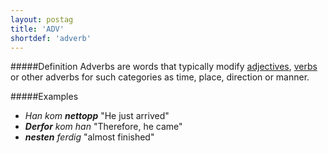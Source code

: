 ```yaml
---
layout: postag
title: 'ADV'
shortdef: 'adverb'
---
```

#####Definition
Adverbs are words that typically modify [adjectives](ADJ),
[verbs](VERB) or other adverbs for such categories as time, place,
direction or manner.

#####Examples
* _Han kom <b>nettopp</b>_ "He just arrived"
* _<b>Derfor</b> kom han_ "Therefore, he came"
* _<b>nesten</b> ferdig_ "almost finished"
<!-- Interlanguage links updated Ne 5. května 2024, 18:19:33 CEST -->
